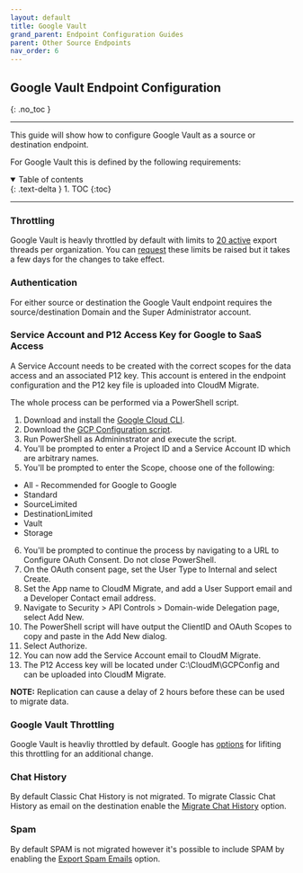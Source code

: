 ```yaml
---
layout: default
title: Google Vault
grand_parent: Endpoint Configuration Guides
parent: Other Source Endpoints
nav_order: 6
---
```


## Google Vault Endpoint Configuration
{: .no_toc }

---

This guide will show how to configure Google Vault as a source or destination endpoint. 

For Google Vault this is defined by the following requirements:

<a name="top"></a>
<details open markdown="block">
  <summary>
    Table of contents
  </summary>
  {: .text-delta }
1. TOC
{:toc}
</details>

---

### Throttling 

Google Vault is heavly throttled by default with limits to <a href="https://developers.google.com/vault/limits">20 active</a> export threads per organization. You can <a href="https://cloud.google.com/docs/quota#requesting_higher_quota">request</a> these limits be raised but it takes a few days for the changes to take effect. 

### Authentication

For either source or destination the Google Vault endpoint requires the source/destination Domain and the Super Administrator account. 

### Service Account and P12 Access Key for Google to SaaS Access

A Service Account needs to be created with the correct scopes for the data access and an associated P12 key. This account is entered in the endpoint configuration and the P12 key file is uploaded into CloudM Migrate. 

The whole process can be performed via a PowerShell script. 

1. Download and install the <a href="https://cloud.google.com/sdk/docs/install">Google Cloud CLI</a>.
2. Download the <a href="https://bitbucket.org/cloudsols/cloudm-public/src/main/Migrate/PowerShell/GCP_Configuration.ps1">GCP Configuration script<a/>.
3. Run PowerShell as Admininstrator and execute the script. 
4. You'll be prompted to enter a Project ID and a Service Account ID which are arbitrary names. 
5. You'll be prompted to enter the Scope, choose one of the following:
  - All - Recommended for Google to Google
  - Standard
  - SourceLimited
  - DestinationLimited
  - Vault
  - Storage
6. You'll be prompted to continue the process by navigating to a URL to Configure OAuth Consent. Do not close PowerShell. 
7. On the OAuth consent page, set the User Type to Internal and select Create.
8. Set the App name to CloudM Migrate, and add a User Support email and a Developer Contact email address.
9. Navigate to Security > API Controls > Domain-wide Delegation page, select Add New.
10. The PowerShell script will have output the ClientID and OAuth Scopes to copy and paste in the Add New dialog. 
11. Select Authorize. 
12. You can now add the Service Account email to CloudM Migrate. 
13. The P12 Access key will be located under C:\CloudM\GCPConfig and can be uploaded into CloudM Migrate. 

**NOTE:** Replication can cause a delay of 2 hours before these can be used to migrate data. 

### Google Vault Throttling

Google Vault is heavliy throttled by default. Google has <a href="https://developers.google.com/vault/limits">options</a> for lifiting this throttling for an additional change. 
  
### Chat History
  
By default Classic Chat History is not migrated. To migrate Classic Chat History as email on the destination enable the <a href="https://cloudm-migrate.github.io/documentation/Engineering-Reference/GoogleVaultSourceAO.html#chathist">Migrate Chat History</a> option.
 
### Spam
  
By default SPAM is not migrated however it's possible to include SPAM by enabling the <a href="https://cloudm-migrate.github.io/documentation/Engineering-Reference/GoogleVaultSourceAO.html#export-spam-emails-">Export Spam Emails</a> option.

